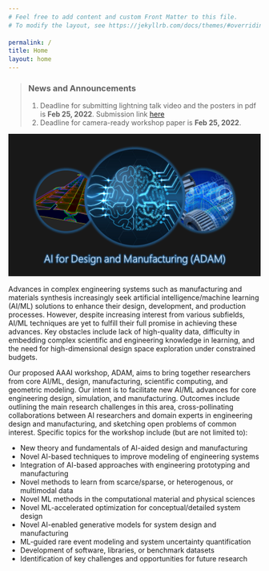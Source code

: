 ```yaml
---
# Feel free to add content and custom Front Matter to this file.
# To modify the layout, see https://jekyllrb.com/docs/themes/#overriding-theme-defaults

permalink: /
title: Home
layout: home
---
```


> ### News and Announcements
> 
> 1. Deadline for submitting lightning talk video and the posters in pdf is **Feb 25, 2022**. Submission link [here](https://iastate.app.box.com/f/43d0ce93d3e64678b7ce958fc9fc4119)
> 2. Deadline for camera-ready workshop paper is **Feb 25, 2022**.
> 

![](assets/img/graphics/ADAM_image.png)


Advances in complex engineering systems such as manufacturing and materials synthesis increasingly seek artificial intelligence/machine learning (AI/ML) solutions to enhance their design, development, and production processes. However, despite increasing interest from various subfields, AI/ML techniques are yet to fulfill their full promise in achieving these advances. Key obstacles include lack of high-quality data, difficulty in embedding complex scientific and engineering knowledge in learning, and the need for high-dimensional design space exploration under constrained budgets.

Our proposed AAAI  workshop, ADAM, aims to bring together researchers from core AI/ML, design, manufacturing, scientific computing, and geometric modeling. Our intent is to facilitate new AI/ML advances for core engineering design, simulation, and manufacturing. Outcomes include outlining the main research challenges in this area, cross-pollinating collaborations between AI researchers and domain experts in engineering design and manufacturing, and sketching open problems of common interest. Specific topics for the workshop include (but are not limited to):

- New theory and fundamentals of AI-aided design and manufacturing 
- Novel AI-based techniques to improve modeling of engineering systems 
- Integration of AI-based approaches with engineering prototyping and manufacturing 
- Novel methods to learn from scarce/sparse, or heterogenous, or multimodal data 
- Novel ML methods in the computational material and physical sciences 
- Novel ML-accelerated optimization for conceptual/detailed system design 
- Novel AI-enabled generative models for system design and manufacturing 
- ML-guided rare event modeling and system uncertainty quantification 
- Development of software, libraries, or benchmark datasets  
- Identification of key challenges and opportunities for future research  

